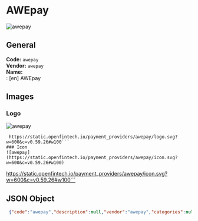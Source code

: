 # AWEpay 
![awepay](https://static.openfintech.io/payment_providers/awepay/logo.svg?w=600&c=v0.59.26#w100)  
## General 
**Code:** `awepay`  
**Vendor:** `awepay`  
**Name:**  
:	[en] AWEpay  
## Images 
### Logo 
![awepay](https://static.openfintech.io/payment_providers/awepay/logo.svg?w=600&c=v0.59.26#w100)  
```
 https://static.openfintech.io/payment_providers/awepay/logo.svg?w=600&c=v0.59.26#w100```  
### Icon 
![awepay](https://static.openfintech.io/payment_providers/awepay/icon.svg?w=600&c=v0.59.26#w100)  
```
 https://static.openfintech.io/payment_providers/awepay/icon.svg?w=600&c=v0.59.26#w100```  
## JSON Object 
```json
 {"code":"awepay","description":null,"vendor":"awepay","categories":null,"countries":null,"payment_method":null,"payout_method":null,"metadata":{"about_payments_code":"awepay"},"name":{"en":"AWEpay"}}```  
